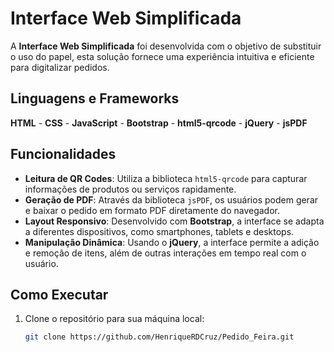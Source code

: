 # Interface Web Simplificada

A **Interface Web Simplificada** foi desenvolvida com o objetivo de substituir o uso do papel, esta solução fornece uma experiência intuitiva e eficiente para digitalizar pedidos.

## Linguagens e Frameworks

**HTML** - **CSS** - **JavaScript** - **Bootstrap** - **html5-qrcode** - **jQuery** - **jsPDF**

## Funcionalidades

- **Leitura de QR Codes**: Utiliza a biblioteca `html5-qrcode` para capturar informações de produtos ou serviços rapidamente.
- **Geração de PDF**: Através da biblioteca `jsPDF`, os usuários podem gerar e baixar o pedido em formato PDF diretamente do navegador.
- **Layout Responsivo**: Desenvolvido com **Bootstrap**, a interface se adapta a diferentes dispositivos, como smartphones, tablets e desktops.
- **Manipulação Dinâmica**: Usando o **jQuery**, a interface permite a adição e remoção de itens, além de outras interações em tempo real com o usuário.


## Como Executar

1. Clone o repositório para sua máquina local:
   ```bash
   git clone https://github.com/HenriqueRDCruz/Pedido_Feira.git
